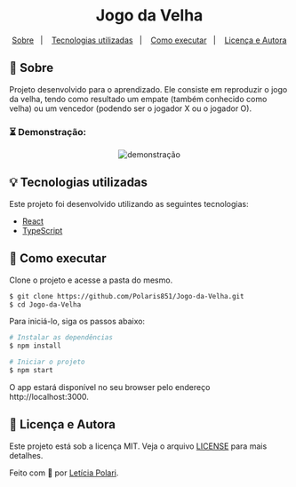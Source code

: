 <h1 align="center">
  Jogo da Velha
</h1>

<p align="center">
  <a href="#sobre">Sobre</a>&nbsp;&nbsp;&nbsp;|&nbsp;&nbsp;&nbsp;
  <a href="#tecnologias-utilizadas">Tecnologias utilizadas</a>&nbsp;&nbsp;&nbsp;|&nbsp;&nbsp;&nbsp;
  <a href="#como-executar">Como executar</a>&nbsp;&nbsp;&nbsp;|&nbsp;&nbsp;&nbsp;
  <a href="#licença-e-autora">Licença e Autora</a>
</p>

## 🦥 Sobre

Projeto desenvolvido para o aprendizado. Ele consiste em reproduzir o jogo da velha, tendo como resultado um empate (também conhecido como velha) ou um vencedor (podendo ser o jogador X ou o jogador O).

### ⏳ Demonstração:

<p align="center">
  <img 
       src="" 
       alt="demonstração"/>
</p>

## 💡 Tecnologias utilizadas

Este projeto foi desenvolvido utilizando as seguintes tecnologias:

- [React](https://reactjs.org)
- [TypeScript](https://www.typescriptlang.org/)

## 🚀 Como executar

Clone o projeto e acesse a pasta do mesmo.

```bash
$ git clone https://github.com/Polaris851/Jogo-da-Velha.git
$ cd Jogo-da-Velha
```

Para iniciá-lo, siga os passos abaixo:

```bash
# Instalar as dependências
$ npm install

# Iniciar o projeto
$ npm start
```
O app estará disponível no seu browser pelo endereço http://localhost:3000.

## 📝  Licença e Autora

Este projeto está sob a licença MIT. Veja o arquivo [LICENSE](https://github.com/Polaris851/Jogo-da-Velha/blob/main/LICENSE) para mais detalhes.

Feito com :purple_heart: por [Letícia Polari](https://github.com/Polaris851).
